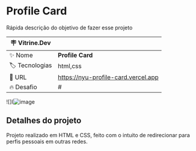 # Profile Card

Rápida descrição do objetivo de fazer esse projeto

| :placard: Vitrine.Dev |     |
| -------------  | --- |
| :sparkles: Nome        | **Profile Card**
| :label: Tecnologias | html,css
| :rocket: URL         | https://nyu-profile-card.vercel.app
| :fire: Desafio     | #

<!-- Inserir imagem com a #vitrinedev ao final do link -->
![](![image](https://user-images.githubusercontent.com/111362734/211619269-b6028e4f-4dc9-4ac5-ad77-162f0d6560ac.png#vitrinedev)

## Detalhes do projeto

Projeto realizado em HTML e CSS, feito com o intuito de redirecionar para perfis pessoais em outras redes.
